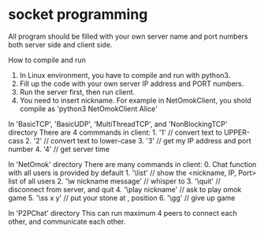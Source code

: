 # socket programming
All program should be filled with your own server name and port numbers both server side and client side.


How to compile and run
1. In Linux environment, you have to compile and run with python3.
2. Fill up the code with your own server IP address and PORT numbers.
3. Run the server first, then run client.
4. You need to insert nickname. For example in NetOmokClient, you shold compile as 'python3 NetOmokClient Alice'


In 'BasicTCP', 'BasicUDP', 'MultiThreadTCP', and 'NonBlockingTCP' directory
There are 4 commmands in client:
    1. '1' // convert text to UPPER-cass
    2. '2' // convert text to lower-case
    3. '3' // get my IP address and port number
    4. '4' // get server time


In 'NetOmok' directory
There are many commands in client:
    0. Chat function with all users is provided by default
    1. '\list' // show the <nickname, IP, Port> list of all users
    2. '\w nickname message' // whisper to <nickname>
    3. '\quit' // disconnect from server, and quit
    4. '\play nickname' // ask <nickname> to play omok game
    5. '\ss x y' // put your stone at <x>, <y> position
    6. '\gg' // give up game

In 'P2PChat' directory
This can run maximum 4 peers to connect each other, and communicate each other.
